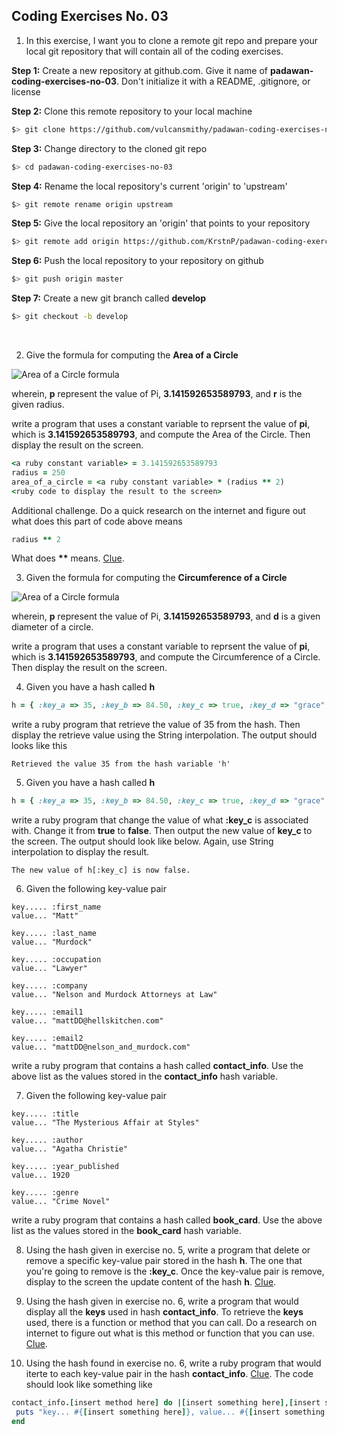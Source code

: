 ## Coding Exercises No. 03
1. In this exercise, I want you to clone a remote git repo and prepare your local git repository that will contain all of the coding exercises.

 **Step 1:** Create a new repository at github.com. Give it name of **padawan-coding-exercises-no-03**. Don't initialize it with a README, .gitignore, or license

 **Step 2:** Clone this remote repository to your local machine

 ```bash
$> git clone https://github.com/vulcansmithy/padawan-coding-exercises-no-03.git
```
 
 **Step 3:** Change directory to the cloned git repo

 ```bash
$> cd padawan-coding-exercises-no-03
```
 
 **Step 4:** Rename the local repository's current 'origin' to 'upstream'

 ```bash
$> git remote rename origin upstream
```

 **Step 5:** Give the local repository an 'origin' that points to your repository

 ```bash
$> git remote add origin https://github.com/KrstnP/padawan-coding-exercises-no-03.git
```

 **Step 6:** Push the local repository to your repository on github

 ```bash
$> git push origin master
```

 **Step 7:** Create a new git branch called **develop**

 ```bash
$> git checkout -b develop
```
&nbsp;

2. Give the formula for computing the **Area of a Circle**

![Area of a Circle formula](/images/area-of-a-circle-formula.png)

wherein, **p** represent the value of Pi, **3.141592653589793**, and **r** is the given radius.   

write a program that uses a constant variable to reprsent the value of **pi**, which is **3.141592653589793**, and compute the Area of the Circle. Then display the result on the screen.

```ruby
<a ruby constant variable> = 3.141592653589793
radius = 250
area_of_a_circle = <a ruby constant variable> * (radius ** 2)
<ruby code to display the result to the screen>
```

Additional challenge. Do a quick research on the internet and figure out what does this part of code above means

```ruby
radius ** 2
```

 What does **\*\*** means. [Clue](https://www.ruby-forum.com/topic/76409).

3. Given the formula for computing the **Circumference of a Circle**

![Area of a Circle formula](/images/circumference-of-a-circle.png)

wherein, **p** represent the value of Pi, **3.141592653589793**, and **d** is a given diameter of a circle.

write a program that uses a constant variable to reprsent the value of **pi**, which is **3.141592653589793**, and compute the Circumference of a Circle. Then display the result on the screen.

4. Given you have a hash called **h**

```ruby
h = { :key_a => 35, :key_b => 84.50, :key_c => true, :key_d => "grace" }
```

write a ruby program that retrieve the value of 35 from the
hash. Then display the retrieve value using the String interpolation. The output should looks like this

```
Retrieved the value 35 from the hash variable 'h'
```  

5. Given you have a hash called **h**

```ruby
h = { :key_a => 35, :key_b => 84.50, :key_c => true, :key_d => "grace" }
```

write a ruby program that change the value of what **:key_c** is associated with. Change it from **true** to **false**. Then output the new value of **key_c** to the screen. The output should look like below. Again, use String interpolation to display the result.

```
The new value of h[:key_c] is now false.
```

6. Given the following key-value pair

```
key..... :first_name
value... "Matt"

key..... :last_name
value... "Murdock"

key..... :occupation
value... "Lawyer"

key..... :company
value... "Nelson and Murdock Attorneys at Law"

key..... :email1
value... "mattDD@hellskitchen.com"

key..... :email2
value... "mattDD@nelson_and_murdock.com"
```

 write a ruby program that contains a hash called **contact_info**. Use the above list as the values stored in the **contact_info** hash variable.

7. Given the following key-value pair

```
key..... :title
value... "The Mysterious Affair at Styles"

key..... :author
value... "Agatha Christie"

key..... :year_published
value... 1920

key..... :genre
value... "Crime Novel"
```

write a ruby program that contains a hash called **book_card**. Use the above list as the values stored in the **book_card** hash variable.

8. Using the hash given in exercise no. 5, write a program that delete or remove a specific key-value pair stored in the hash **h**. The one that you're going to remove is the **:key_c**. Once the key-value pair is remove, display to the screen the update content of the hash **h**. [Clue](https://docs.ruby-lang.org/en/2.0.0/Hash.html).

9. Using the hash given in exercise no. 6, write a program that would display all the **keys** used in hash **contact_info**. To retrieve the **keys** used, there is a function or method that you can call. Do a research on internet to figure out what is this method or function that you can use. [Clue](https://docs.ruby-lang.org/en/2.0.0/Hash.html#method-i-keys).

10. Using the hash found in exercise no. 6, write a ruby program that would iterte to each key-value pair in the hash **contact_info**. [Clue](https://docs.ruby-lang.org/en/2.0.0/Hash.html#method-i-each). The code should look like something like

```ruby
contact_info.[insert method here] do |[insert something here],[insert something here]|
 puts "key... #{[insert something here]}, value... #{[insert something here]}"
end
```

